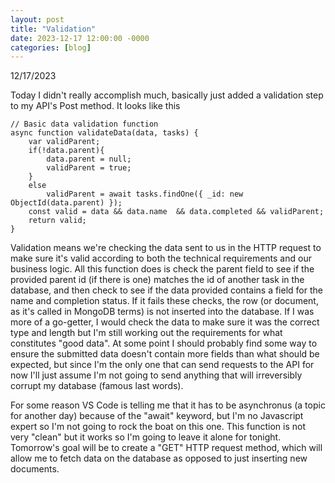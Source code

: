 ```yaml
---
layout: post
title: "Validation"
date: 2023-12-17 12:00:00 -0000
categories: [blog]
---
```


12/17/2023

Today I didn't really accomplish much, basically just added a validation step to my API's Post method. It looks like this

    // Basic data validation function
    async function validateData(data, tasks) {
        var validParent;
        if(!data.parent){
            data.parent = null;
            validParent = true;
        }
        else
            validParent = await tasks.findOne({ _id: new ObjectId(data.parent) });
        const valid = data && data.name  && data.completed && validParent;
        return valid;
    }

Validation means we're checking the data sent to us in the HTTP request to make sure it's valid according to both the technical requirements and our business logic. All this function does is check the parent field to see if the provided parent id (if there is one) matches the id of another task in the database, and then check to see if the data provided contains a field for the name and completion status. If it fails these checks, the row (or document, as it's called in MongoDB terms) is not inserted into the database. If I was more of a go-getter, I would check the data to make sure it was the correct type and length but I'm still working out the requirements for what constitutes "good data". At some point I should probably find some way to ensure the submitted data doesn't contain more fields than what should be expected, but since I'm the only one that can send requests to the API for now I'll just assume I'm not going to send anything that will irreversibly corrupt my database (famous last words). 

For some reason VS Code is telling me that it has to be asynchronus (a topic for another day) because of the "await" keyword, but I'm no Javascript expert so I'm not going to rock the boat on this one. This function is not very "clean" but it works so I'm going to leave it alone for tonight. Tomorrow's goal will be to create a "GET" HTTP request method, which will allow me to fetch data on the database as opposed to just inserting new documents.